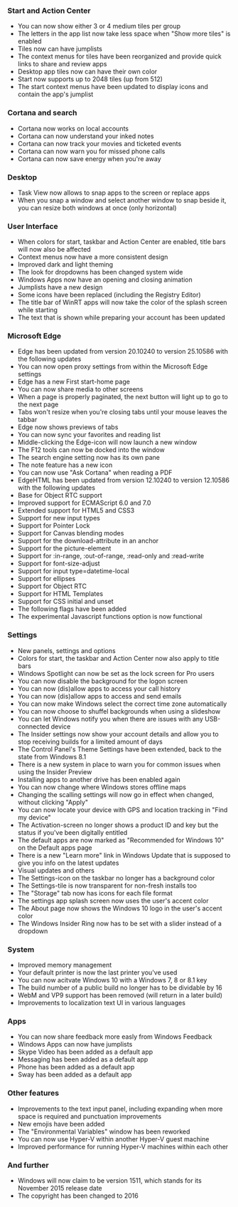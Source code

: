 ### Start and Action Center
- You can now show either 3 or 4 medium tiles per group
- The letters in the app list now take less space when "Show more tiles" is enabled
- Tiles now can have jumplists
- The context menus for tiles have been reorganized and provide quick links to share and review apps
- Desktop app tiles now can have their own color
- Start now supports up to 2048 tiles (up from 512)
- The start context menus have been updated to display icons and contain the app's jumplist

### Cortana and search
- Cortana now works on local accounts
- Cortana can now understand your inked notes
- Cortana can now track your movies and ticketed events
- Cortana can now warn you for missed phone calls
- Cortana can now save energy when you're away

### Desktop
- Task View now allows to snap apps to the screen or replace apps
- When you snap a window and select another window to snap beside it, you can resize both windows at once (only horizontal)

### User Interface
- When colors for start, taskbar and Action Center are enabled, title bars will now also be affected
- Context menus now have a more consistent design
- Improved dark and light theming
- The look for dropdowns has been changed system wide
- Windows Apps now have an opening and closing animation
- Jumplists have a new design
- Some icons have been replaced (including the Registry Editor)
- The title bar of WinRT apps will now take the color of the splash screen while starting
- The text that is shown while preparing your account has been updated

### Microsoft Edge
- Edge has been updated from version 20.10240 to version 25.10586 with the following updates
 - You can now open proxy settings from within the Microsoft Edge settings
 - Edge has a new First start-home page
 - You can now share media to other screens
 - When a page is properly paginated, the next button will light up to go to the next page
 - Tabs won't resize when you're closing tabs until your mouse leaves the tabbar
 - Edge now shows previews of tabs
 - You can now sync your favorites and reading list
 - Middle-clicking the Edge-icon will now launch a new window
 - The F12 tools can now be docked into the window
 - The search engine setting now has its own pane
 - The note feature has a new icon
 - You can now use "Ask Cortana" when reading a PDF
- EdgeHTML has been updated from version 12.10240 to version 12.10586 with the following updates
 - Base for Object RTC support
 - Improved support for ECMAScript 6.0 and 7.0
 - Extended support for HTML5 and CSS3
 - Support for new input types
 - Support for Pointer Lock
 - Support for Canvas blending modes
 - Support for the download-attribute in an anchor
 - Support for the picture-element
 - Support for :in-range, :out-of-range, :read-only and :read-write
 - Support for font-size-adjust
 - Support for input type=datetime-local
 - Support for ellipses
 - Support for Object RTC
 - Support for HTML Templates
 - Support for CSS initial and unset
- The following flags have been added
 - The experimental Javascript functions option is now functional

### Settings
- New panels, settings and options
 - Colors for start, the taskbar and Action Center now also apply to title bars
 - Windows Spotlight can now be set as the lock screen for Pro users
 - You can now disable the background for the logon screen
 - You can now (dis)allow apps to access your call history
 - You can now (dis)allow apps to access and send emails
 - You can now make Windows select the correct time zone automatically
 - You can now choose to shuffel backgrounds when using a slideshow
 - You can let Windows notify you when there are issues with any USB-connected device
 - The Insider settings now show your account details and allow you to stop receiving builds for a limited amount of days
 - The Control Panel's Theme Settings have been extended, back to the state from Windows 8.1
 - There is a new system in place to warn you for common issues when using the Insider Preview
 - Installing apps to another drive has been enabled again
 - You can now change where Windows stores offline maps
 - Changing the scalling settings will now go in effect when changed, without clicking "Apply"
 - You can now locate your device with GPS and location tracking in "Find my device"
 - The Activation-screen no longer shows a product ID and key but the status if you've been digitally entitled
 - The default apps are now marked as "Recommended for Windows 10" on the Default apps page
 - There is a new "Learn more" link in Windows Update that is supposed to give you info on the latest updates
- Visual updates and others
 - The Settings-icon on the taskbar no longer has a background color
 - The Settings-tile is now transparent for non-fresh installs too
 - The "Storage" tab now has icons for each file format
 - The settings app splash screen now uses the user's accent color
 - The About page now shows the Windows 10 logo in the user's accent color
 - The Windows Insider Ring now has to be set with a slider instead of a dropdown

### System
- Improved memory management
- Your default printer is now the last printer you've used
- You can now acitvate Windows 10 with a Windows 7, 8 or 8.1 key
- The build number of a public build no longer has to be dividable by 16
- WebM and VP9 support has been removed (will return in a later build)
- Improvements to localization text UI in various languages

### Apps
- You can now share feedback more easly from Windows Feedback
- Windows Apps can now have jumplists
- Skype Video has been added as a default app
- Messaging has been added as a default app
- Phone has been added as a default app
- Sway has been added as a default app

### Other features
- Improvements to the text input panel, including expanding when more space is required and punctuation improvements
- New emojis have been added
- The "Environmental Variables" window has been reworked
- You can now use Hyper-V within another Hyper-V guest machine
- Improved performance for running Hyper-V machines within each other

### And further
- Windows will now claim to be version 1511, which stands for its November 2015 release date
- The copyright has been changed to 2016